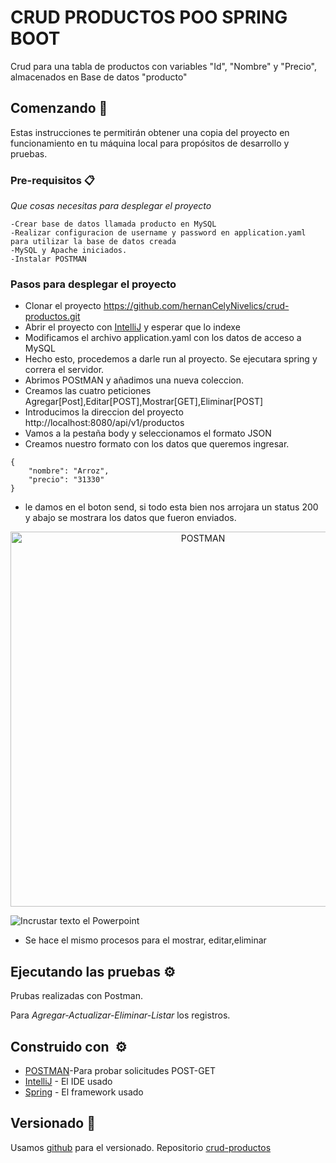 # CRUD PRODUCTOS POO SPRING BOOT

Crud para una tabla de productos con variables "Id", "Nombre" y "Precio", almacenados en Base de datos "producto"

## Comenzando 🚀

Estas instrucciones te permitirán obtener una copia del proyecto en funcionamiento en tu máquina local para propósitos de desarrollo y pruebas.



### Pre-requisitos 📋

_Que cosas necesitas para desplegar el proyecto_

```
-Crear base de datos llamada producto en MySQL 
-Realizar configuracion de username y password en application.yaml para utilizar la base de datos creada
-MySQL y Apache iniciados.
-Instalar POSTMAN
```
### Pasos para desplegar el proyecto

* Clonar el proyecto https://github.com/hernanCelyNivelics/crud-productos.git
* Abrir el proyecto con [IntelliJ](https://www.jetbrains.com/es-es/idea/) y esperar que lo indexe
* Modificamos el archivo application.yaml con los datos de acceso a MySQL
* Hecho esto, procedemos a darle run al proyecto. Se ejecutara spring y correra el servidor.
* Abrimos POStMAN y añadimos una nueva coleccion.
* Creamos las cuatro peticiones Agregar[Post],Editar[POST],Mostrar[GET],Eliminar[POST]
* Introducimos la direccion del proyecto http://localhost:8080/api/v1/productos
* Vamos a la pestaña body y seleccionamos el formato JSON
* Creamos nuestro formato con los datos que queremos ingresar.

```
{
    "nombre": "Arroz",
    "precio": "31330"
}
```
* le damos en el boton send, si todo esta bien nos arrojara un status 200 y abajo se mostrara los datos que fueron enviados.

<div>
<p style = 'text-align:center;'>
<img src="https://ibb.co/dP4LtSJl" alt="POSTMAN" width="600px">
</p>
</div>

![Incrustar texto el Powerpoint](https://geekland.eu/wp-content/uploads/2018/11/incrustar-fuentes-microsoft-office-libreoffice.jpg "Esto es un tutorial de geekland")
* Se hace el mismo procesos para el mostrar, editar,eliminar

## Ejecutando las pruebas ⚙️

Prubas realizadas con Postman.

Para *Agregar-Actualizar-Eliminar-Listar* los registros.

## Construido con ️ ⚙️

* [POSTMAN](https://www.postman.com/)-Para probar solicitudes POST-GET
* [IntelliJ](https://www.jetbrains.com/es-es/idea/) - El IDE usado
* [Spring](https://spring.io/) - El framework usado

## Versionado 📌

Usamos [github](https://github.com/) para el versionado. Repositorio [crud-productos](https://github.com/hernanCelyNivelics/crud-productos.git)
